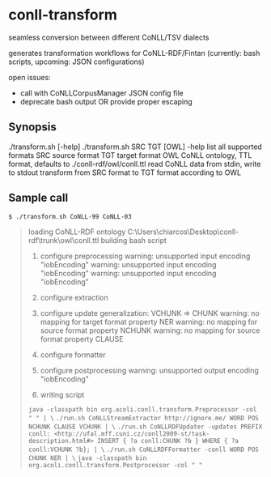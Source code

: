 
# conll-transform
seamless conversion between different CoNLL/TSV dialects

generates transformation workflows for CoNLL-RDF/Fintan
(currently: bash scripts, upcoming: JSON configurations)

open issues:
- call with CoNLLCorpusManager JSON config file
- deprecate bash output OR provide proper escaping

## Synopsis


./transform.sh [-help]
./transform.sh SRC TGT [OWL]
  -help list all supported formats
  SRC   source format
  TGT   target format
  OWL   CoNLL ontology, TTL format, defaults to ./conll-rdf/owl/conll.ttl
read CoNLL data from stdin, write to stdout
transform from SRC format to TGT format according to OWL

## Sample call

`$ ./transform.sh CoNLL-99 CoNLL-03`

> loading CoNLL-RDF ontology C:\Users\chiarcos\Desktop\conll-rdf\trunk\owl\conll.ttl
building bash script
>
> 1. configure preprocessing
warning: unsupported input encoding "iobEncoding"
warning: unsupported input encoding "iobEncoding"
warning: unsupported input encoding "iobEncoding"
>
> 2. configure extraction
>
> 3. configure update
generalization: VCHUNK => CHUNK
warning: no mapping for target format property NER
warning: no mapping for source format property NCHUNK
warning: no mapping for source format property CLAUSE
>
> 4. configure formatter
>
> 5. configure postprocessing
warning: unsupported output encoding "iobEncoding"
>
> 6. writing script
>
> `java -classpath bin org.acoli.conll.transform.Preprocessor -col " " | \`
`./run.sh CoNLLStreamExtractor http://ignore.me/ WORD POS NCHUNK CLAUSE VCHUNK | \`
`./run.sh CoNLLRDFUpdater -updates PREFIX conll: <http://ufal.mff.cuni.cz/conll2009-st/task-description.html#>
INSERT { ?a conll:CHUNK ?b } WHERE { ?a conll:VCHUNK ?b}; | \`
`./run.sh CoNLLRDFFormatter -conll WORD POS CHUNK NER | \`
`java -classpath bin org.acoli.conll.transform.Postprocessor -col " "`

